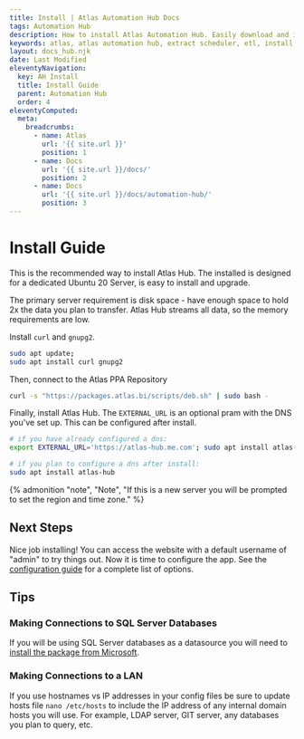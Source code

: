 ```yaml
---
title: Install | Atlas Automation Hub Docs
tags: Automation Hub
description: How to install Atlas Automation Hub. Easily download and install with our ppa through apt!
keywords: atlas, atlas automation hub, extract scheduler, etl, install, guide, ubuntu server
layout: docs_hub.njk
date: Last Modified
eleventyNavigation:
  key: AH Install
  title: Install Guide
  parent: Automation Hub
  order: 4
eleventyComputed:
  meta:
    breadcrumbs:
      - name: Atlas
        url: '{{ site.url }}'
        position: 1
      - name: Docs
        url: '{{ site.url }}/docs/'
        position: 2
      - name: Docs
        url: '{{ site.url }}/docs/automation-hub/'
        position: 3
---
```


# Install Guide

This is the recommended way to install Atlas Hub. The installed is designed for a dedicated Ubuntu 20 Server, is easy to install and upgrade.

The primary server requirement is disk space - have enough space to hold 2x the data you plan to transfer. Atlas Hub streams all data, so the memory requirements are low.

Install `curl` and `gnupg2`.

```bash
sudo apt update;
sudo apt install curl gnupg2
```

Then, connect to the Atlas PPA Repository

```bash
curl -s "https://packages.atlas.bi/scripts/deb.sh" | sudo bash -
```

Finally, install Atlas Hub. The `EXTERNAL_URL` is an optional pram with the DNS you've set up. This can be configured after install.

```bash
# if you have already configured a dns:
export EXTERNAL_URL='https://atlas-hub.me.com'; sudo apt install atlas-hub

# if you plan to configure a dns after install:
sudo apt install atlas-hub
```

{% admonition
   "note",
   "Note",
   "If this is a new server you will be prompted to set the region and time zone."
%}

## Next Steps

Nice job installing! You can access the website with a default username of "admin" to try things out. Now it is time to configure the app. See the [configuration guide](/docs/automation-hub/install/configuration/) for a complete list of options.

## Tips

### Making Connections to SQL Server Databases

If you will be using SQL Server databases as a datasource you will need to [install the package from Microsoft](https://docs.microsoft.com/en-us/sql/connect/odbc/linux-mac/installing-the-microsoft-odbc-driver-for-sql-server?view=sql-server-ver15).

### Making Connections to a LAN

If you use hostnames vs IP addresses in your config files be sure to update hosts file `nano /etc/hosts` to include the IP address of any internal domain hosts you will use. For example, LDAP server, GIT server, any databases you plan to query, etc.
